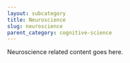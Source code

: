 ```yaml
---
layout: subcategory
title: Neuroscience
slug: neuroscience
parent_category: cognitive-science
---
```


Neuroscience related content goes here.
